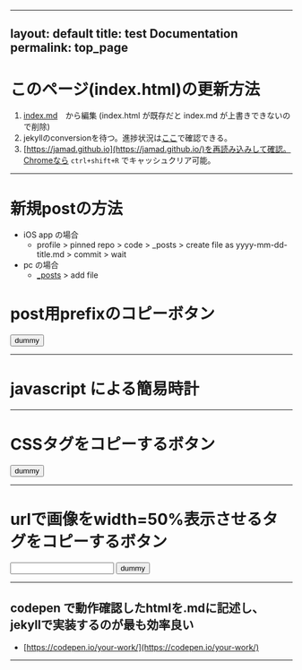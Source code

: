 <link rel="stylesheet" type="text/css" href="/assets/css/styles.css">

---
layout: default
title: test Documentation
permalink: top_page
---


# このページ(index.html)の更新方法 
1. [index.md](https://github.com/jamad/jamad.github.io/edit/master/index.md)　から編集 (index.html が既存だと index.md が上書きできないので削除)
1. jekyllのconversionを待つ。進捗状況は[ここ](https://github.com/jamad/jamad.github.io/actions)で確認できる。
1. [https://jamad.github.io](https://jamad.github.io/)を再読み込みして確認。Chromeなら `ctrl+shift+R` でキャッシュクリア可能。

---

# 新規postの方法
* iOS app の場合
  * profile > pinned repo > code > _posts > create file as yyyy-mm-dd-title.md > commit > wait
* pc の場合
  * [_posts](https://github.com/jamad/jamad.github.io/tree/master/_posts) > add file

# post用prefixのコピーボタン

<button onclick="copyT()" id="buttonlabel">dummy</button>

<script>
  title=new Date().toISOString().slice(0,10)+'-';
  (f=(x=title)=>document.getElementById("buttonlabel").textContent=x)();//定義しつつ実行
  function copyT() {
    navigator.clipboard.writeText(title);
    f("copied:"+title);
    setTimeout(f,250);
  }
</script>

---

# javascript による簡易時計
<p id="tm"></p>
<script>
f=(x)=>String(x).padStart(2,'0');
g=(d=new Date())=>`${f(d.getHours())}:${f(d.getMinutes())}:${f(d.getSeconds())}`;
u=()=>document.getElementById('tm').textContent=g();
setInterval(u,1000);
</script>

---

# CSSタグをコピーするボタン
<button onclick="copyText2()"><span id="mystr">dummy</span></button>
<script>
var mystr= '<link rel="stylesheet" type="text/css" href="/assets/css/styles.css">';
document.getElementById("mystr").innerText =mystr;
function copyText2() {// テキストエリア追加し、コピー後に削除
  var textArea = document.createElement("textarea");
  document.body.appendChild(textArea);
  textArea.value = mystr;
  textArea.select();
  document.execCommand("copy");
  document.body.removeChild(textArea);
}
</script>

---


# urlで画像をwidth=50%表示させるタグをコピーするボタン
<input type="text" id="my_userInput">
<button onclick="copyT2()" id="buttonlabel2">dummy</button>

<script>
// https://jamad.github.io/jam_clock_icon.png
  // HTML要素を取得
var userInput = document.getElementById("my_userInput");

// input要素の内容が変化した時に実行される関数を定義
userInput.addEventListener("input", function() {
  document.getElementById("buttonlabel2").textContent = `<img src="${userInput.value}" width="50%">`
});
  

  function copyT2() {
    navigator.clipboard.writeText(document.getElementById("buttonlabel2").textContent);
  }
</script>

---

## codepen で動作確認したhtmlを.mdに記述し、jekyllで実装するのが最も効率良い
* [https://codepen.io/your-work/](https://codepen.io/your-work/)


---



